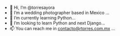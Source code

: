 - 👋 Hi, I’m @torresayora
- 👀 I’m a wedding photographer based in Mexico ...
- 🌱 I’m currently learning Python...
- 💞️ I’m looking to learn Python and next Django...
- 📫 You can reach me in contacto@rtorres.com.mx ...

<!---
torresayora/torresayora is a ✨ special ✨ repository because its `README.md` (this file) appears on your GitHub profile.
You can click the Preview link to take a look at your changes.
--->
